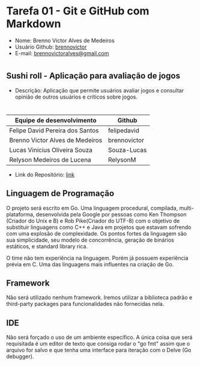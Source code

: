 # Tarefa 01 - Git e GitHub com Markdown

* Nome: Brenno Victor Alves de Medeiros
* Usuário Github: [brennovictor](https://github.com/brennovictor)
* E-mail: brennovictoralves@gmail.com
#

## Sushi roll - Aplicação para avaliação de jogos

* Descrição: Aplicação que permite usuários avaliar jogos e consultar opinião de outros usuários e críticos sobre jogos.
#
| Equipe de desenvolvimento | Github
|----  | ---- |
| Felipe David Pereira dos Santos | felipedavid
| Brenno Victor Alves de Medeiros | brennovictor
| Lucas Vinícius Oliveira Souza | Souza-Lucas
| Relyson Medeiros de Lucena | RelysonM


* Link do Repositório: [link](https://github.com/felipedavid/sushi_roll)


## Linguagem de Programação
O projeto será escrito em Go. Uma linguagem procedural, compilada, multi-plataforma, desenvolvida pela Google por pessoas como Ken Thompson (Criador do Unix e B) e Rob Pike(Criador do UTF-8) com o objetivo de substituir linguagens como C++ e Java em projetos que estavam sofrendo com uma explosão de complexidade. Os pontos fortes da linguagem são sua simplicidade, seu modelo de concorrência, geração de binários estáticos, e standard library rica.

O time não tem experiência na linguagem. Porém já possuem experiência prévia em C. Uma das linguagens mais influentes na criação de Go.


## Framework
Não será utilizado nenhum framework. Iremos utilizar a biblioteca padrão e third-party packages para funcionalidades não fornecidas nela.


## IDE
Não será forçado o uso de um ambiente específico. A única coisa que será requisitada é um editor de texto que consiga rodar o "go fmt" assim que o arquivo for salvo e que tenha uma interface para iteração com o Delve (Go debugger).

